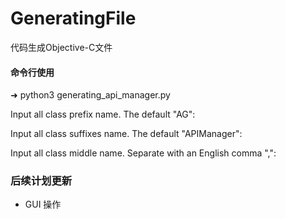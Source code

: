 # GeneratingFile
代码生成Objective-C文件

#### 命令行使用

➜ python3 generating_api_manager.py

Input all class prefix name. The default "AG":

Input all class suffixes name. The default "APIManager":

Input all class middle name. Separate with an English comma ",":


### 后续计划更新
- GUI 操作
